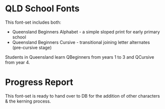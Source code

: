 # QLD School Fonts

This font-set includes both:

- Queensland Beginners Alphabet - a simple sloped print for early primary school
- Queensland Beginners Cursive - transitional joining letter alternates (pre-cursive stage)

Students in Queensland learn QBeginners from years 1 to 3 and QCursive from year 4. 

# Progress Report

This font-set is ready to hand over to DB for the addition of other characters & the kerning process.
